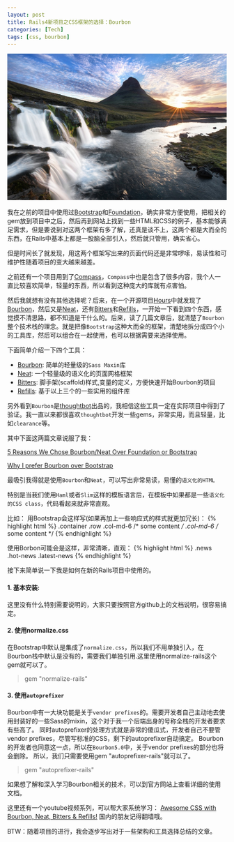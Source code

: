 ```yaml
---
layout: post
title: Rails4新项目之CSS框架的选择：Bourbon
categories: [Tech]
tags: [css, bourbon]
---
```


![](/images/Bing_700.JPG)

我在之前的项目中使用过[Bootstrap](http://getbootstrap.com/)和[Foundation](http://foundation.zurb.com/)，确实非常方便使用，把相关的gem放到项目中之后，然后再到网站上找到一些HTML和CSS的例子，基本能够满足需求，但是要说到对这两个框架有多了解，还真是谈不上，这两个都是大而全的东西，在Rails中基本上都是一股脑全部引入，然后就只管用，确实省心。

但是时间长了就发现，用这两个框架写出来的页面代码还是非常啰嗦，易读性和可维护性随着项目的变大越来越差。

之前还有一个项目用到了[Compass](http://compass-style.org/)，`Compass`中也是包含了很多内容，我个人一直比较喜欢简单，轻量的东西，所以看到这种庞大的库就有点害怕。

然后我就想有没有其他选择呢？后来，在一个开源项目[Hours](https://github.com/DefactoSoftware/Hours)中就发现了[Bourbon](http://bourbon.io/)，然后又是[Neat](http://neat.bourbon.io/)，还有[Bitters](http://bitters.bourbon.io/)和[Refills](http://refills.bourbon.io/)，一开始一下看到四个东西，感觉摸不清思路，都不知道是干什么的。后来，读了几篇文章后，就清楚了`Bourbon`整个技术栈的理念。就是把像`Bootstrap`这种大而全的框架，清楚地拆分成四个小的工具库，然后可以组合在一起使用，也可以根据需要来选择使用。

下面简单介绍一下四个工具：

* [Bourbon](http://bourbon.io/): 简单的轻量级的`Sass Maxin`库
* [Neat](http://neat.bourbon.io/): 一个轻量级的语义化的页面网格框架
* [Bitters](http://bitters.bourbon.io/): 脚手架(scaffold)样式,变量的定义，方便快速开始Bourbon的项目
* [Refills](http://refills.bourbon.io/): 基于以上三个的一些实用的组件库


另外看到`Bourbon`是[thoughtbot](https://thoughtbot.com/)出品的，我相信这些工具一定在实际项目中得到了验证。我一直以来都很喜欢`thoughtbot`开发一些gems，非常实用，而且轻量，比如`clearance`等。

其中下面这两篇文章说服了我：

[5 Reasons We Chose Bourbon/Neat Over Foundation or Bootstrap](http://www.amplificommerce.com/5-reasons-we-chose-bourbonneat-over-foundation-or-bootstrap/)

[Why I prefer Bourbon over Bootstrap](http://federicoramirez.name/why-i-prefer-bourbon-over-bootstrap/)


最吸引我得就是使用`Bourbon`和`Neat`，可以写出非常易读，易懂的`语义化的HTML`

特别是当我们使用`Haml`或者`Slim`这样的模板语言后，在模板中如果都是一些`语义化的CSS class`，代码看起来就非常直观。

比如：
用Bootstrap会这样写(如果再加上一些响应式的样式就更加冗长)：
{% highlight html %}
.container
  .row
    .col-md-6 /* some content */
    .col-md-6 /* some content */
{% endhighlight %}

使用Borbon可能会是这样，非常清晰，直观：
{% highlight html %}
.news
  .hot-news
  .latest-news
{% endhighlight %}

接下来简单说一下我是如何在新的Rails项目中使用的。

#### 1. 基本安装:
这里没有什么特别需要说明的，大家只要按照官方github上的文档说明，很容易搞定。

#### 2. 使用normalize.css
在Bootstrap中默认是集成了`normalize.css`，所以我们不用单独引入，在Bourbon栈中默认是没有的，需要我们单独引用.这里使用normalize-rails这个gem就可以了。

> gem "normalize-rails"

#### 3. 使用`autoprefixer`
Bourbon中有一大块功能是关于`vendor prefixes`的。需要开发者自己主动地去使用封装好的一些Sass的mixin，这个对于我一个后端出身的号称全栈的开发者要求有些高了。
同时autoprefixer的处理方式就是非常的傻瓜式，开发者自己不要管vendor prefixes，尽管写标准的CSS，剩下的autoprefixer自动搞定。
Bourbon的开发者也同意这一点，所以在`Bourbon5.0`中，关于vendor prefixes的部分也将会删除。
所以，我们只需要使用gem "autoprefixer-rails"就可以了。

> gem "autoprefixer-rails"

如果想了解和深入学习Bourbon相关的技术，可以到官方网站上查看详细的使用文档。

这里还有一个youtube视频系列，可以帮大家系统学习：
[Awesome CSS with Bourbon, Neat, Bitters & Refills!](https://www.youtube.com/playlist?list=PLfdtiltiRHWErI0VSxDCbeDyEJm_kVt3p) 国内的朋友记得翻墙哦。

BTW：随着项目的进行，我会逐步写出对于一些架构和工具选择总结的文章。

